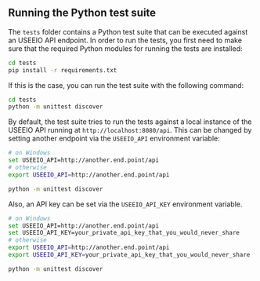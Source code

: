 ## Running the Python test suite

The `tests` folder contains a Python test suite that can be executed
against an USEEIO API endpoint. In order to run the tests, you first
need to make sure that the required Python modules for running the
tests are installed:

```bash
cd tests
pip install -r requirements.txt
```

If this is the case, you can run the test suite with the following
command:

```bash
cd tests
python -m unittest discover
```

By default, the test suite tries to run the tests against a local
instance of the USEEIO API running at `http://localhost:8080/api`.
This can be changed by setting another endpoint via the
`USEEIO_API` environment variable:

```bash
# on Windows
set USEEIO_API=http://another.end.point/api
# otherwise
export USEEIO_API=http://another.end.point/api

python -m unittest discover
```

Also, an API key can be set via the `USEEIO_API_KEY` environment variable.

```bash
# on Windows
set USEEIO_API=http://another.end.point/api
set USEEIO_API_KEY=your_private_api_key_that_you_would_never_share
# otherwise
export USEEIO_API=http://another.end.point/api
export USEEIO_API_KEY=your_private_api_key_that_you_would_never_share

python -m unittest discover
```
